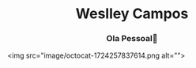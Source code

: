  <h1 align="center">Weslley Campos</h1>
 <h3 align="center">Ola Pessoal👋</h3>

 
<img src="image/octocat-1724257837614.png alt=""> </img>
 

